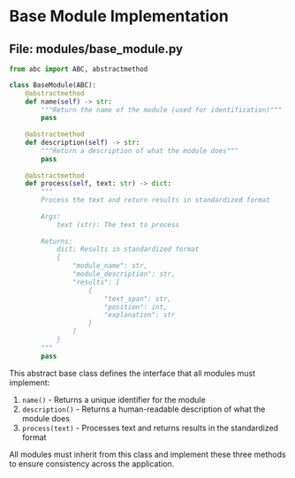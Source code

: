 # Base Module Implementation

## File: modules/base_module.py

```python
from abc import ABC, abstractmethod

class BaseModule(ABC):
    @abstractmethod
    def name(self) -> str:
        """Return the name of the module (used for identification)"""
        pass
    
    @abstractmethod
    def description(self) -> str:
        """Return a description of what the module does"""
        pass
    
    @abstractmethod
    def process(self, text: str) -> dict:
        """
        Process the text and return results in standardized format
        
        Args:
            text (str): The text to process
            
        Returns:
            dict: Results in standardized format
            {
                "module_name": str,
                "module_description": str,
                "results": [
                    {
                        "text_span": str,
                        "position": int,
                        "explanation": str
                    }
                ]
            }
        """
        pass
```

This abstract base class defines the interface that all modules must implement:

1. `name()` - Returns a unique identifier for the module
2. `description()` - Returns a human-readable description of what the module does
3. `process(text)` - Processes text and returns results in the standardized format

All modules must inherit from this class and implement these three methods to ensure consistency across the application.
